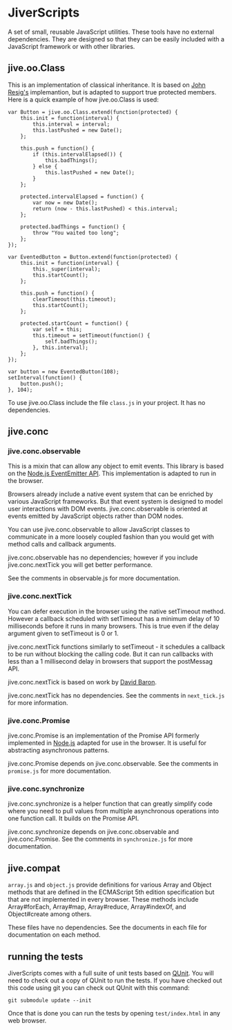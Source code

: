 # JiverScripts

A set of small, reusable JavaScript utilities.  These tools have no external
dependencies.  They are designed so that they can be easily included with a
JavaScript framework or with other libraries.

## jive.oo.Class

This is an implementation of classical inheritance.  It is based on [John
Resig's][Simple Inheritance] implemantion, but is adapted to support true
protected members.  Here is a quick example of how jive.oo.Class is used:

[Simple Inheritance]: http://ejohn.org/blog/simple-javascript-inheritance/  "Simple Inheritance"

    var Button = jive.oo.Class.extend(function(protected) {
        this.init = function(interval) {
            this.interval = interval;
            this.lastPushed = new Date();
        };

        this.push = function() {
            if (this.intervalElapsed()) {
                this.badThings();
            } else {
                this.lastPushed = new Date();
            }
        };

        protected.intervalElapsed = function() {
            var now = new Date();
            return (now - this.lastPushed) < this.interval;
        };

        protected.badThings = function() {
            throw "You waited too long";
        };
    });

    var EventedButton = Button.extend(function(protected) {
        this.init = function(interval) {
            this._super(interval);
            this.startCount();
        };

        this.push = function() {
            clearTimeout(this.timeout);
            this.startCount();
        };

        protected.startCount = function() {
            var self = this;
            this.timeout = setTimeout(function() {
                self.badThings();
            }, this.interval);
        };
    });

    var button = new EventedButton(108);
    setInterval(function() {
        button.push();
    }, 104);

To use jive.oo.Class include the file `class.js` in your project.  It has no
dependencies.

## jive.conc

### jive.conc.observable

This is a mixin that can allow any object to emit events.  This library is
based on the [Node.js EventEmitter API][nodejs].  This implementation is
adapted to run in the browser.

[nodejs]: http://nodejs.org/  "node.js"

Browsers already include a native event system that can be enriched by various
JavaScript frameworks.  But that event system is designed to model user
interactions with DOM events.  jive.conc.observable is oriented at events
emitted by JavaScript objects rather than DOM nodes.

You can use jive.conc.observable to allow JavaScript classes to communicate in
a more loosely coupled fashion than you would get with method calls and
callback arguments.

jive.conc.observable has no dependencies; however if you include
jive.conc.nextTick you will get better performance.

See the comments in observable.js for more documentation.

### jive.conc.nextTick

You can defer execution in the browser using the native setTimeout method.
However a callback scheduled with setTimeout has a minimum delay of 10
milliseconds before it runs in many browsers.  This is true even if the delay
argument given to setTimeout is 0 or 1.

jive.conc.nextTick functions similarly to setTimeout - it schedules a callback
to be run without blocking the calling code.  But it can run callbacks with
less than a 1 millisecond delay in browsers that support the postMessag API.

jive.conc.nextTick is based on work by [David Baron][].

[David Baron]: http://dbaron.org/log/20100309-faster-timeouts  "David Baron's blog"

jive.conc.nextTick has no dependencies.  See the comments in `next_tick.js` for
more information.

### jive.conc.Promise

jive.conc.Promise is an implementation of the Promise API formerly implemented
in [Node.js][nodejs] adapted for use in the browser.  It is useful for
abstracting asynchronous patterns.

jive.conc.Promise depends on jive.conc.observable.  See the comments in
`promise.js` for more documentation.

### jive.conc.synchronize

jive.conc.synchronize is a helper function that can greatly simplify code where
you need to pull values from multiple asynchronous operations into one
function call.  It builds on the Promise API.

jive.conc.synchronize depends on jive.conc.observable and jive.conc.Promise.
See the comments in `synchronize.js` for more documentation.

## jive.compat

`array.js` and `object.js` provide definitions for various Array and Object
methods that are defined in the ECMAScript 5th edition specification but that
are not implemented in every browser.  These methods include Array#forEach,
Array#map, Array#reduce, Array#indexOf, and Object#create among others.

These files have no dependencies.  See the documents in each file for
documentation on each method.

## running the tests

JiverScripts comes with a full suite of unit tests based on [QUnit][].  You
will need to check out a copy of QUnit to run the tests.  If you have checked
out this code using git you can check out QUnit with this command:

[QUnit]: http://docs.jquery.com/QUnit  "QUnit"

    git submodule update --init

Once that is done you can run the tests by opening `test/index.html` in any web
browser.

